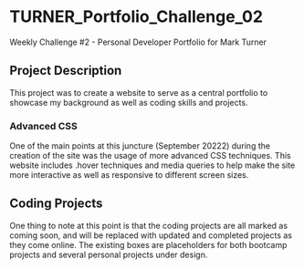 # TURNER_Portfolio_Challenge_02
Weekly Challenge #2 - Personal Developer Portfolio for Mark Turner

## Project Description

This project was to create a website to serve as a central portfolio to showcase my background as well as coding skills and projects. 

### Advanced CSS

One of the main points at this juncture (September 20222) during the creation of the site was the usage of more advanced CSS techniques. This website includes .hover techniques and media queries to help make the site more interactive as well as responsive to different screen sizes.

## Coding Projects

One thing to note at this point is that the coding projects are all marked as coming soon, and will be replaced with updated and completed projects as they come online. The existing boxes are placeholders for both bootcamp projects and several personal projects under design.

